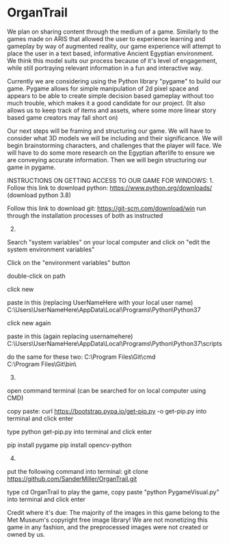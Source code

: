 # OrganTrail

We plan on sharing content through the medium of a game. Similarly to the games made on ARIS that allowed the user to experience learning and gameplay by way of augmented reality, our game experience will attempt to place the user in a text based, informative Ancient Egyptian environment. We think this model suits our process because of it's level of engagement, while still portraying relevant information in a fun and interactive way.

Currently we are considering using the Python library "pygame" to build our game. Pygame allows for simple manipulation of 2d pixel space and appears to be able to create simple decision based gameplay without too much trouble, which makes it a good candidate for our project. (It also allows us to keep track of items and assets, where some more linear story based game creators may fall short on)

Our next steps will be framing and structuring our game. We will have to consider what 3D models we will be including and their significance. We will begin brainstorming characters, and challenges that the player will face. We will have to do some more research on the Egyptian afterlife to ensure we are conveying accurate information. Then we will begin structuring our game in pygame.


INSTRUCTIONS ON GETTING ACCESS TO OUR GAME FOR WINDOWS:
1. 
Follow this link to download python: https://www.python.org/downloads/ (download python 3.8)

Follow this link to download git: https://git-scm.com/download/win
run through the installation processes of both as instructed

2. 
Search "system variables" on your local computer and click on "edit the system environment variables"

Click on the "environment variables" button

double-click on path

click new

paste in this (replacing UserNameHere with your local user name) C:\Users\UserNameHere\AppData\Local\Programs\Python\Python37

click new again

paste in this (again replacing usernamehere) C:\Users\UserNameHere\AppData\Local\Programs\Python\Python37\scripts

do the same for these two:
C:\Program Files\Git\cmd\
C:\Program Files\Git\bin\


3. 
open command terminal (can be searched for on local computer using CMD)

copy paste:      curl https://bootstrap.pypa.io/get-pip.py -o get-pip.py             into terminal and click enter

type python get-pip.py into terminal and click enter

pip install pygame
pip install opencv-python

4.
put the following command into terminal: git clone https://github.com/SanderMiller/OrganTrail.git

type cd OrganTrail
to play the game, copy paste "python PygameVisual.py" into terminal and click enter


Credit where it's due:
The majority of the images in this game belong to the Met Museum's copyright free image library! We are not monetizing this game in any fashion, and the preprocessed images were not created or owned by us.
